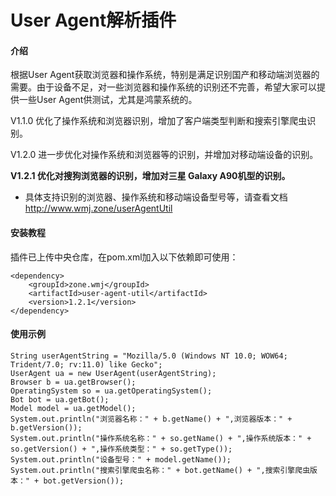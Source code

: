 # User Agent解析插件

#### 介绍
根据User Agent获取浏览器和操作系统，特别是满足识别国产和移动端浏览器的需要。由于设备不足，对一些浏览器和操作系统的识别还不完善，希望大家可以提供一些User Agent供测试，尤其是鸿蒙系统的。

V1.1.0 优化了操作系统和浏览器识别，增加了客户端类型判断和搜索引擎爬虫识别。

V1.2.0 进一步优化对操作系统和浏览器等的识别，并增加对移动端设备的识别。

 **V1.2.1 优化对搜狗浏览器的识别，增加对三星 Galaxy A90机型的识别。** 

- 具体支持识别的浏览器、操作系统和移动端设备型号等，请查看文档 http://www.wmj.zone/userAgentUtil



#### 安装教程

插件已上传中央仓库，在pom.xml加入以下依赖即可使用：

```
<dependency>
    <groupId>zone.wmj</groupId>
    <artifactId>user-agent-util</artifactId>
    <version>1.2.1</version>
</dependency>
```



#### 使用示例

```
String userAgentString = "Mozilla/5.0 (Windows NT 10.0; WOW64; Trident/7.0; rv:11.0) like Gecko";
UserAgent ua = new UserAgent(userAgentString);
Browser b = ua.getBrowser();
OperatingSystem so = ua.getOperatingSystem();
Bot bot = ua.getBot();
Model model = ua.getModel();
System.out.println("浏览器名称：" + b.getName() + ",浏览器版本：" + b.getVersion());
System.out.println("操作系统名称：" + so.getName() + ",操作系统版本：" + so.getVersion() + ",操作系统类型：" + so.getType());
System.out.println("设备型号：" + model.getName());
System.out.println("搜索引擎爬虫名称：" + bot.getName() + ",搜索引擎爬虫版本：" + bot.getVersion());
```



